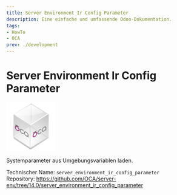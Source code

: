 ```yaml
---
title: Server Environment Ir Config Parameter
description: Eine einfache und umfassende Odoo-Dokumentation.
tags:
- HowTo
- OCA
prev: ./development
---
```

# Server Environment Ir Config Parameter
![icon_oca_app](assets/icon_oca_app.png)

Systemparameter aus Umgebungsvariablen laden.

Technischer Name: `server_environment_ir_config_parameter`\
Repository: <https://github.com/OCA/server-env/tree/14.0/server_environment_ir_config_parameter>
